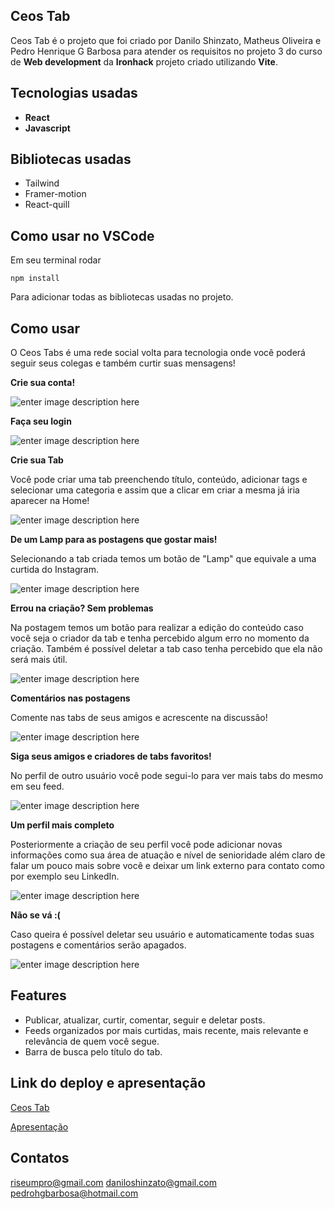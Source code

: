 ## Ceos Tab

Ceos Tab é o projeto que foi criado por Danilo Shinzato, Matheus Oliveira e Pedro Henrique G Barbosa para atender os requisitos no projeto 3 do curso de **Web development** da **Ironhack** projeto criado utilizando **Vite**.

 ## Tecnologias usadas 
- **React**
- **Javascript**

## Bibliotecas usadas
- Tailwind
- Framer-motion
- React-quill

## Como usar no VSCode

Em seu terminal rodar

````
npm install
````

Para adicionar todas as bibliotecas usadas no projeto.

## Como usar 


O Ceos Tabs é uma rede social volta para tecnologia onde você poderá seguir seus colegas e também curtir suas mensagens!

**Crie sua conta!**

![enter image description here](https://i.imgur.com/OThSRiB.png)

**Faça seu login**

![enter image description here](https://i.imgur.com/mr5wXtw.png)

**Crie sua Tab**

Você pode criar uma tab preenchendo título, conteúdo, adicionar tags e selecionar uma categoria e assim que a clicar em criar a mesma já iria aparecer na Home!


![enter image description here](https://i.imgur.com/shT6MLl.png)

**De um Lamp para as postagens que gostar mais!**

Selecionando a tab criada temos um botão de "Lamp" que equivale a uma curtida do Instagram.


![enter image description here](https://i.imgur.com/9fiKnVB.png)


**Errou na criação? Sem problemas**

Na postagem temos um botão para realizar a edição do conteúdo caso você seja o criador da tab  e tenha percebido algum erro no momento da criação. Também é possível deletar a tab caso tenha percebido que ela não será mais útil.


![enter image description here](https://i.imgur.com/5pXE4iG.png)


**Comentários nas postagens**

Comente nas tabs de seus amigos e acrescente na discussão!


![enter image description here](https://i.imgur.com/3GNnaIX.png)

**Siga seus amigos e criadores de tabs favoritos!**

No perfil de outro usuário você pode segui-lo para ver mais tabs do mesmo em seu feed.


![enter image description here](https://i.imgur.com/vwd1Iex.png)

**Um perfil mais completo**

Posteriormente a criação de seu perfil você pode adicionar novas informações como sua área de atuação e nível de senioridade além claro de falar um pouco mais sobre você e deixar um link externo para contato como por exemplo seu LinkedIn.


![enter image description here](https://i.imgur.com/u5lqVBT.png)

**Não se vá :(**

Caso queira é possível deletar seu usuário e automaticamente todas suas postagens e comentários serão apagados.


![enter image description here](https://i.imgur.com/NwsoB8N.png)

## Features

- Publicar, atualizar, curtir, comentar, seguir e deletar posts.
- Feeds organizados por mais curtidas, mais recente, mais relevante e relevância de quem você segue.
- Barra de busca pelo título do tab.
  

## Link do deploy e apresentação

[Ceos Tab](https://ceos-tab.vercel.app/)




[Apresentação](https://docs.google.com/presentation/d/1C9CTV23978u2TRAckSKa9F0SR5VrpoKOpCM-i5UEBdw/edit?usp=sharing)

## Contatos

riseumpro@gmail.com
daniloshinzato@gmail.com
pedrohgbarbosa@hotmail.com
